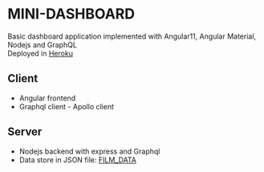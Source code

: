 # MINI-DASHBOARD
Basic dashboard application implemented with Angular11, Angular Material, Nodejs and GraphQL  
Deployed in [Heroku](https://mini-dashboard-ng.herokuapp.com/)

## Client
- Angular frontend
- Graphql client - Apollo client 

## Server
- Nodejs backend with express and Graphql
- Data store in JSON file: [FILM_DATA](https://github.com/fytta/mini-dashboard/blob/cf42dcca551846c25a2bdf79ff17e7634e6e503f/server/FILM_DATA.json)
